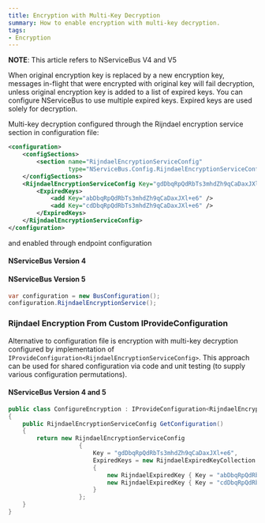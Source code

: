 ```yaml
---
title: Encryption with Multi-Key Decryption
summary: How to enable encryption with multi-key decryption.
tags:
- Encryption
---
```


**NOTE**: This article refers to NServiceBus V4 and V5

When original encryption key is replaced by a new encryption key, messages in-flight that were encrypted with original key will fail decryption, unless original encryption key is added to a list of expired keys. You can configure NServiceBus to use multiple expired keys. Expired keys are used solely for decryption.

Multi-key decryption configured through the Rijndael encryption service section in configuration file:

```xml
<configuration>
    <configSections>
        <section name="RijndaelEncryptionServiceConfig" 
                 type="NServiceBus.Config.RijndaelEncryptionServiceConfig, NServiceBus.Core" />
	</configSections>
	<RijndaelEncryptionServiceConfig Key="gdDbqRpQdRbTs3mhdZh9qCaDaxJXl+e6">
  		<ExpiredKeys>
    		<add Key="abDbqRpQdRbTs3mhdZh9qCaDaxJXl+e6" />
    		<add Key="cdDbqRpQdRbTs3mhdZh9qCaDaxJXl+e6" />
  		</ExpiredKeys>
	</RijndaelEncryptionServiceConfig>
</configuration>
```

and enabled through endpoint configuration

#### NServiceBus Version 4

<!-- import RijndaelEncryptionServiceSimpleV4 -->

#### NServiceBus Version 5

```c#
var configuration = new BusConfiguration();
configuration.RijndaelEncryptionService();
```

### Rijndael Encryption From Custom IProvideConfiguration

Alternative to configuration file is encryption with multi-key decryption configured by implementation of ```IProvideConfiguration<RijndaelEncryptionServiceConfig>```. This approach can be used for shared configuration via code and unit testing (to supply various configuration permutations).

#### NServiceBus Version 4 and 5

```c#
public class ConfigureEncryption : IProvideConfiguration<RijndaelEncryptionServiceConfig>
{
	public RijndaelEncryptionServiceConfig GetConfiguration()
    {
        return new RijndaelEncryptionServiceConfig 
					{ 
						Key = "gdDbqRpQdRbTs3mhdZh9qCaDaxJXl+e6",
						ExpiredKeys = new RijndaelExpiredKeyCollection
                		{
                    		new RijndaelExpiredKey { Key = "abDbqRpQdRbTs3mhdZh9qCaDaxJXl+e6" },
		                    new RijndaelExpiredKey { Key = "cdDbqRpQdRbTs3mhdZh9qCaDaxJXl+e6" }
						}
					};
    }
}
```
